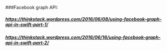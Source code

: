 ###Facebook graph API:
##### https://thinkstack.wordpress.com/2016/06/08/using-facebook-graph-api-in-swift-part-1/
##### https://thinkstack.wordpress.com/2016/06/16/using-facebook-graph-api-in-swift-part-2/
